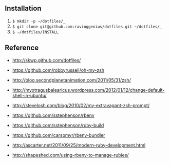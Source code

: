 ## Installation

1. `$ mkdir -p ~/dotfiles/_`
2. `$ git clone git@github.com:ravinggenius/dotfiles.git ~/dotfiles/_`
3. `$ ~/dotfiles/INSTALL`

## Reference

* http://skwp.github.com/dotfiles/

* https://github.com/robbyrussell/oh-my-zsh
* http://blog.secondplanetanimation.com/2011/05/31/zsh/
* http://myotragusbalearicus.wordpress.com/2012/01/12/change-default-shell-in-ubuntu/
* http://stevelosh.com/blog/2010/02/my-extravagant-zsh-prompt/

* https://github.com/sstephenson/rbenv
* https://github.com/sstephenson/ruby-build
* https://github.com/carsomyr/rbenv-bundler

* http://ascarter.net/2011/09/25/modern-ruby-development.html
* http://shapeshed.com/using-rbenv-to-manage-rubies/
